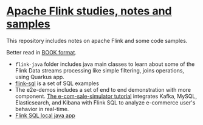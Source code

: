# [Apache Flink studies, notes and samples](https://jbcodeforce.github.io/flink-studies/)

This repository includes notes on apache Flink and some code samples.

Better read in [BOOK format](https://jbcodeforce.github.io/flink-studies/).

* `flink-java` folder includes java main classes to learn about some of the Flink Data streams processing like simple filtering, joins operations, using Quarkus app.
* [flink-sql](https://github.com/jbcodeforce/flink-studies/tree/master/flink-sql) is a set of SQL examples
* The e2e-demos includes a set of end to end demonstration with more component. [The e-com-sale-simulator tutorial](https://flink.apache.org/2020/07/28/flink-sql-demo-building-e2e-streaming-application.html) integrates Kafka, MySQL, Elasticsearch, and Kibana with Flink SQL to analyze e-commerce user's behavior in real-time.
* [Flink SQL local java app](https://github.com/jbcodeforce/flink-studies/tree/master/flink-sql/flink-sql-quarkus)